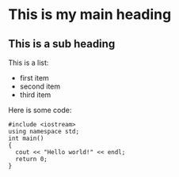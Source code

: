 # This is my main heading

## This is a sub heading

This is a list: 
* first item
* second item
* third item

Here is some code: 

```
#include <iostream>
using namespace std;
int main()
{
  cout << "Hello world!" << endl;
  return 0;
}
```
